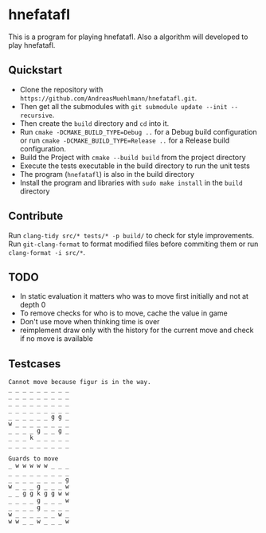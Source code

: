 # hnefatafl

This is a program for playing hnefatafl. Also a algorithm will developed to play hnefatafl.

## Quickstart

- Clone the repository with `https://github.com/AndreasMuehlmann/hnefatafl.git`.
- Then get all the submodules with `git submodule update --init --recursive`.
- Then create the `build` directory and `cd` into it.
- Run `cmake -DCMAKE_BUILD_TYPE=Debug ..` for a Debug build configuration or run `cmake -DCMAKE_BUILD_TYPE=Release ..`
    for a Release build configuration.
- Build the Project with `cmake --build build` from the project directory
- Execute the tests executable in the build directory to run the unit tests
- The program (`hnefatafl`) is also in the build directory
- Install the program and libraries with `sudo make install` in the `build` directory

## Contribute

Run `clang-tidy src/* tests/* -p build/` to check for style improvements.
Run `git-clang-format` to format modified files before commiting them or run `clang-format -i src/*`.

## TODO

- In static evaluation it matters who was to move first initially and not at depth 0  
- To remove checks for who is to move, cache the value in game
- Don't use move when thinking time is over
- reimplement draw only with the history for the current move and check if no move is available


## Testcases

```
Cannot move because figur is in the way.
_ _ _ _ _ _ _ _ _ 
_ _ _ _ _ _ _ _ _ 
_ _ _ _ _ _ _ _ _ 
_ _ _ _ _ _ _ _ _ 
_ _ _ _ _ _ g g _ 
w _ _ _ _ _ _ _ _ 
_ _ _ _ g _ _ g _ 
_ _ _ k _ _ _ _ _ 
_ _ _ _ _ _ _ _ _ 
```


```
Guards to move
_ w w w w w _ _ _ 
_ _ _ _ _ _ _ _ _ 
_ _ _ _ _ _ _ _ g 
w _ _ _ g _ _ _ w 
_ _ g g k g g w w 
_ _ _ _ g _ _ _ w 
_ _ _ _ g _ _ _ _ 
w _ _ _ _ _ _ w _ 
w w _ _ w _ _ _ w 
```
